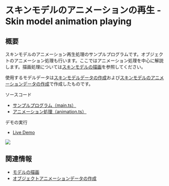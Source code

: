 # スキンモデルのアニメーションの再生 - Skin model animation playing

## 概要

スキンモデルのアニメーション再生処理のサンプルプログラムです。オブジェクトのアニメーション処理も行います。ここではアニメーション処理を中心に解説します。描画処理については[スキンモデルの描画](./skinning_model_drawing/)を参照してください。

使用するモデルデータは[スキンモデルデータの作成](./skinning_model_converting/)および[スキンモデルのアニメーションデータの作成](./skin_model_animation_converting/)で作成したものです。

ソースコード

- [サンプルプログラム（main.ts）](./main.ts)  
- [アニメーション処理（animation.ts）](../tips_core/animation.ts)  

デモの実行

- [Live Demo](https://warotarock.github.io/ptw_tips/tips/object_animation_drawing/)

![](./object_animation_drawing_fig001.png)

## 関連情報

- [モデルの描画](../basic_model_drawing/)
- [オブジェクトアニメーションデータの作成](../object_animation_converter/) 

